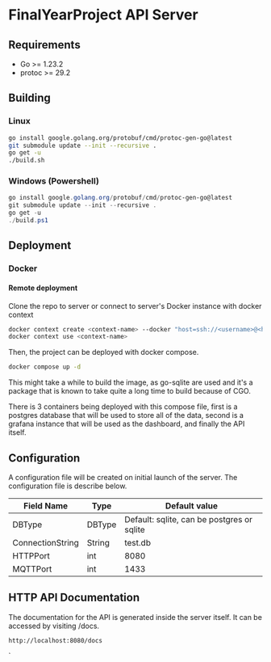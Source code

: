 # FinalYearProject API Server

## Requirements

- Go >= 1.23.2
- protoc >= 29.2

## Building

### Linux

```bash
go install google.golang.org/protobuf/cmd/protoc-gen-go@latest
git submodule update --init --recursive .
go get -u
./build.sh
```

### Windows (Powershell)

```powershell
go install google.golang.org/protobuf/cmd/protoc-gen-go@latest
git submodule update --init --recursive .
go get -u
./build.ps1
```

## Deployment

### Docker

#### Remote deployment

Clone the repo to server or connect to server's Docker instance with docker context

```bash
docker context create <context-name> --docker "host=ssh://<username>@<hostname>"
docker context use <context-name>
```

Then, the project can be deployed with docker compose.

```bash
docker compose up -d
```

This might take a while to build the image, as go-sqlite are used and it's a package that is known to take quite a long time to build because of CGO.

There is 3 containers being deployed with this compose file, first is a postgres database that will be used to store all of the data, second is a grafana instance that will be used as the dashboard, and finally the API itself.

## Configuration

A configuration file will be created on initial launch of the server. The configuration file is describe below.

| Field Name       | Type   | Default value                              |
| ---------------- | ------ | ------------------------------------------ |
| DBType           | DBType | Default: sqlite, can be postgres or sqlite |
| ConnectionString | String | test.db                                    |
| HTTPPort         | int    | 8080                                       |
| MQTTPort         | int    | 1433                                       |

## HTTP API Documentation

The documentation for the API is generated inside the server itself. It can be accessed by visiting /docs.

```
http://localhost:8080/docs
```

`

